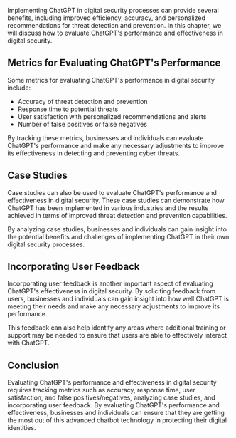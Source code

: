 

Implementing ChatGPT in digital security processes can provide several benefits, including improved efficiency, accuracy, and personalized recommendations for threat detection and prevention. In this chapter, we will discuss how to evaluate ChatGPT's performance and effectiveness in digital security.

Metrics for Evaluating ChatGPT's Performance
--------------------------------------------

Some metrics for evaluating ChatGPT's performance in digital security include:

* Accuracy of threat detection and prevention
* Response time to potential threats
* User satisfaction with personalized recommendations and alerts
* Number of false positives or false negatives

By tracking these metrics, businesses and individuals can evaluate ChatGPT's performance and make any necessary adjustments to improve its effectiveness in detecting and preventing cyber threats.

Case Studies
------------

Case studies can also be used to evaluate ChatGPT's performance and effectiveness in digital security. These case studies can demonstrate how ChatGPT has been implemented in various industries and the results achieved in terms of improved threat detection and prevention capabilities.

By analyzing case studies, businesses and individuals can gain insight into the potential benefits and challenges of implementing ChatGPT in their own digital security processes.

Incorporating User Feedback
---------------------------

Incorporating user feedback is another important aspect of evaluating ChatGPT's effectiveness in digital security. By soliciting feedback from users, businesses and individuals can gain insight into how well ChatGPT is meeting their needs and make any necessary adjustments to improve its performance.

This feedback can also help identify any areas where additional training or support may be needed to ensure that users are able to effectively interact with ChatGPT.

Conclusion
----------

Evaluating ChatGPT's performance and effectiveness in digital security requires tracking metrics such as accuracy, response time, user satisfaction, and false positives/negatives, analyzing case studies, and incorporating user feedback. By evaluating ChatGPT's performance and effectiveness, businesses and individuals can ensure that they are getting the most out of this advanced chatbot technology in protecting their digital identities.
